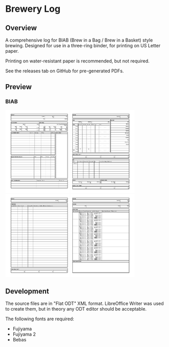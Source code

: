 # Brewery Log

## Overview

A comprehensive log for BIAB (Brew in a Bag / Brew in a Basket) style brewing. Designed for use in a three-ring binder, for printing on US Letter paper.

Printing on water-resistant paper is recommended, but not required.

See the releases tab on GitHub for pre-generated PDFs.

## Preview

### BIAB

<img src="preview/biab-1.svg" width="200" /> <img src="preview/biab-2.svg" width="200" /> <img src="preview/biab-3.svg" width="200" /> <img src="preview/biab-4.svg" width="200" />

## Development

The source files are in "Flat ODT" XML format. LibreOffice Writer was used to create them, but in theory any ODT editor should be acceptable.

The following fonts are required:

- Fujiyama
- Fujiyama 2
- Bebas
